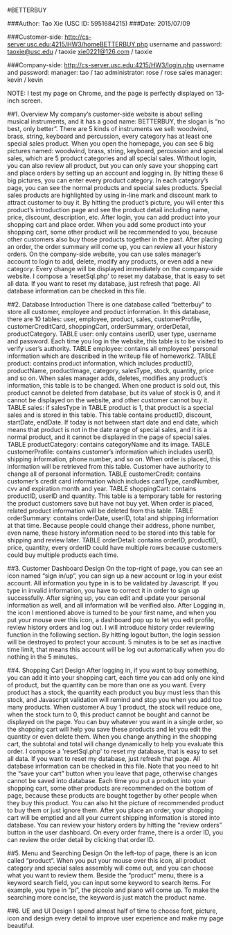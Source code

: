 #BETTERBUY

###Author: Tao Xie (USC ID: 5951684215)
###Date: 2015/07/09

###Customer-side: 
http://cs-server.usc.edu:4215/HW3/homeBETTERBUY.php
username and password:
taoxie@usc.edu / taoxie
xie0221@126.com / taoxie

###Company-side: 
http://cs-server.usc.edu:4215/HW3/login.php
username and password:
manager: tao / tao
administrator: rose / rose
sales manager: kevin / kevin

NOTE: I test my page on Chrome, and the page is perfectly displayed on 13-inch screen.

##1. Overview
My company’s customer-side website is about selling musical instruments, and it has a good name: BETTERBUY, the slogan is “no best, only better”. There are 5 kinds of instruments we sell: woodwind, brass, string, keyboard and percussion, every category has at least one special sales product.
When you open the homepage, you can see 6 big pictures named: woodwind, brass, string, keyboard, percussion and special sales, which are 5 product categories and all special sales. Without login, you can also review all product, but you can only save your shopping cart and place orders by setting up an account and logging in. By hitting these 6 big pictures, you can enter every product category. In each category’s page, you can see the normal products and special sales products. Special sales products are highlighted by using in-line mark and discount mark to attract customer to buy it. By hitting the product’s picture, you will enter this product’s introduction page and see the product detail including name, price, discount, description, etc. After login, you can add product into your shopping cart and place order. When you add some product into your shopping cart, some other product will be recommended to you, because other customers also buy those products together in the past. After placing an order, the order summary will come up, you can review all your history orders. 
On the company-side website, you can use sales manager’s account to login to add, delete, modify any products, or even add a new category. Every change will be displayed immediately on the company-side website.
I compose a 'resetSql.php' to reset my database, that is easy to set all data. If you want to reset my database, just refresh that page. All database information can be checked in this file.

##2. Database Introduction
There is one database called “betterbuy” to store all customer, employee and product information. In this database, there are 10 tables: user, employee, product, sales, customerProfile, customerCreditCard, shoppingCart, orderSummary, orderDetail, productCategory.
TABLE user: only contains userID, user type, username and password. Each time you log in the website, this table is to be visited to verify user’s authority.
TABLE employee: contains all employees’ personal information which are described in the writeup file of homework2.
TABLE product: contains product information, which includes productID, productName, productImage, category, salesType, stock, quantity, price and so on. When sales manager adds, deletes, modifies any product’s information, this table is to be changed. When one product is sold out, this product cannot be deleted from database, but its value of stock is 0, and it cannot be displayed on the website, and other customer cannot buy it.
TABLE sales: if salesType in TABLE product is 1, that product is a special sales and is stored in this table. This table contains productID, discount, startDate, endDate. If today is not between start date and end date, which means that product is not in the date range of special sales, and it is a normal product, and it cannot be displayed in the page of special sales.
TABLE productCategory: contains categoryName and its image. 
TABLE customerProfile: contains customer’s information which includes userID, shipping information, phone number, and so on. When order is placed, this information will be retrieved from this table. Customer have authority to change all of personal information.
TABLE customerCredit: contains customer’s credit card information which includes cardType, cardNumber, cvv and expiration month and year.
TABLE shoppingCart: contains productID, userID and quantity. This table is a temporary table for restoring the product customers save but have not buy yet. When order is placed, related product information will be deleted from this table.
TABLE orderSummary: contains orderDate, userID, total and shipping information at that time. Because people could change their address, phone number, even name, these history information need to be stored into this table for shipping and review later.
TABLE orderDetail: contains orderID, productID, price, quantity, every orderID could have multiple rows because customers could buy multiple products each time.

##3. Customer Dashboard Design
On the top-right of page, you can see an icon named “sign in/up”, you can sign up a new account or log in your exist account. All information you type in is to be validated by Javascript. If you type in invalid information, you have to correct it in order to sign up successfully. After signing up, you can edit and update your personal information as well, and all information will be verified also.
After Logging in, the icon I mentioned above is turned to be your first name, and when you put your mouse over this icon, a dashboard pop up to let you edit profile, review history orders and log out. I will introduce history order reviewing function in the following section. 
By hitting logout button, the login session will be destroyed to protect your account. 5 minutes is to be set as inactive time limit, that means this account will be log out automatically when you do nothing in the 5 minutes.

##4. Shopping Cart Design
After logging in, if you want to buy something, you can add it into your shopping cart, each time you can add only one kind of product, but the quantity can be more than one as you want. Every product has a stock, the quantity each product you buy must less than this stock, and Javascript validation will remind and stop you when you add too many products. When customer A buy 1 product, the stock will reduce one, when the stock turn to 0, this product cannot be bought and cannot be displayed on the page.
You can buy whatever you want in a single order, so the shopping cart will help you save these products and let you edit the quantity or even delete them. When you change anything in the shopping cart, the subtotal and total will change dynamically to help you evaluate this order. I compose a 'resetSql.php' to reset my database, that is easy to set all data. If you want to reset my database, just refresh that page. All database information can be checked in this file. Note that you need to hit the “save your cart” button when you leave that page, otherwise changes cannot be saved into database. 
Each time you put a product into your shopping cart, some other products are recommended on the bottom of page, because these products are bought together by other people when they buy this product. You can also hit the picture of recommended product to buy them or just ignore them.
After you place an order, your shopping cart will be emptied and all your current shipping information is stored into database. You can review your history orders by hitting the “review orders” button in the user dashboard. On every order frame, there is a order ID, you can review the order detail by clicking that order ID.

##5. Menu and Searching Design
On the left-top of page, there is an icon called “product”. When you put your mouse over this icon, all product category and special sales assembly will come out, and you can choose what you want to review them.
Beside the “product” menu, there is a keyword search field, you can input some keyword to search items. For example, you type in “pi”, the piccolo and piano will come up. To make the searching more concise, the keyword is just match the product name.

##6. UE and UI Design
I spend almost half of time to choose font, picture, icon and design every detail to improve user experience and make my page beautiful. 
